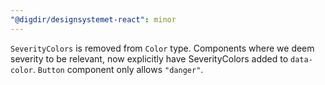 ```yaml
---
"@digdir/designsystemet-react": minor
---
```


`SeverityColors` is removed from `Color` type. Components where we deem severity to be relevant, now explicitly have SeverityColors added to `data-color`. `Button` component only allows `"danger"`.

